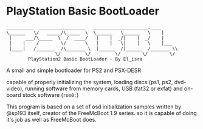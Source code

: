 # PlayStation Basic BootLoader

```
__________  _________________   ____________________.____     
\______   \/   _____/\_____  \  \______   \______   \    |    
 |     ___/\_____  \  /  ____/   |    |  _/|    |  _/    |    
 |    |    /        \/       \   |    |   \|    |   \    |___ 
 |____|   /_______  /\_______ \  |______  /|______  /_______ \\
                  \/         \/         \/        \/        \/
		PlayStation2 Basic BootLoader - By El_isra
```

A small and simple bootloader for PS2 and PSX-DESR

capable of properly initializing the system, loading discs (ps1, ps2, dvd-video), running software from memory cards, USB (fat32 or exfat) and on-board stock software (`rom0:`)

This program is based on a set of osd initialization samples written by @sp193 itself, creator of the FreeMcBoot 1.9 series. so it is capable of doing it's job as well as FreeMcBoot does.

